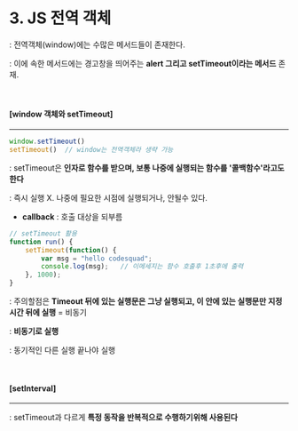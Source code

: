 # 3. JS 전역 객체

: 전역객체(window)에는 수많은 메서드들이 존재한다.

: 이에 속한 메서드에는 경고창을 띄어주는 **alert 그리고 setTimeout이라는 메서드** 존재.

<br>

#### [window 객체와 setTimeout]

----

```js
window.setTimeout()
setTimeout()  // window는 전역객체라 생략 가능
```

: setTimeout은 **인자로 함수를 받으며, 보통 나중에 실행되는 함수를 '콜백함수'라고도 한다**

: 즉시 실행 X. 나중에 필요한 시점에 실행되거나, 안될수 있다.

- **callback** : 호출 대상을 되부름

```js
// setTimeout 활용
function run() {
    setTimeout(function() {
        var msg = "hello codesquad";
        console.log(msg);   // 이메세지는 함수 호출후 1초후에 출력
    }, 1000);
}
```

: 주의할점은 **Timeout 뒤에 있는 실행문은 그냥 실행되고, 이 안에 있는 실행문만 지정 시간 뒤에 실행** = 비동기

: **비동기로 실행**

: 동기적인 다른 실행 끝나야 실행

<br>

#### [setInterval]

----

: setTimeout과 다르게 **특정 동작을 반복적으로 수행하기위해 사용된다**